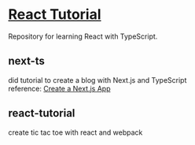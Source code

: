 # [React Tutorial](https://ja.reactjs.org/)

Repository for learning React with TypeScript.

## next-ts
did tutorial to create a blog with Next.js and TypeScript  
reference: [Create a Next.js App](https://nextjs.org/learn/basics/create-nextjs-app)

## react-tutorial
create tic tac toe with react and webpack
